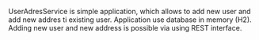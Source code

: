 UserAdresService is simple application, which allows to add new user and add new addres ti existing user. Application use database in memory (H2). Adding new user and new address is possible via using REST interface.
